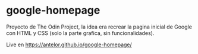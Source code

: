# google-homepage
Proyecto de The Odin Project, la idea era recrear la pagina inicial de Google con HTML y CSS (solo la parte grafica, sin funcionalidades). 

Live en https://antelor.github.io/google-homepage/
